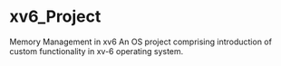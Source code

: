 # xv6_Project
Memory Management in xv6
An OS project comprising introduction of custom functionality in xv-6 operating system.
